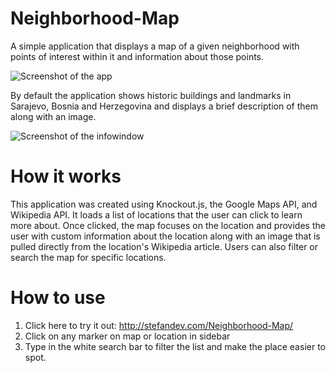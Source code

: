 # Neighborhood-Map
A simple application that displays a map of a given neighborhood with points of interest within it and information about those points. 

![Screenshot of the app](/master/screenshots/img1.JPG?raw=true)

By default the application shows historic buildings and landmarks in Sarajevo, Bosnia and Herzegovina and displays a brief description of them along with an image. 

![Screenshot of the infowindow](/master/screenshots/img2.JPG?raw=true)

# How it works
This application was created using Knockout.js, the Google Maps API, and Wikipedia API. It loads a list of locations that the user can click to learn more about. Once clicked, the map focuses on the location and provides the user with custom information about the location along with an image that is pulled directly from the location's Wikipedia article. Users can also filter or search the map for specific locations.

# How to use
1. Click here to try it out: http://stefandev.com/Neighborhood-Map/
2. Click on any marker on map or location in sidebar
3. Type in the white search bar to filter the list and make the place easier to spot.
